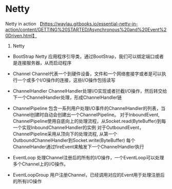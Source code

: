 # Netty

Netty in action 【https://waylau.gitbooks.io/essential-netty-in-action/content/GETTING%20STARTED/Asynchronous%20and%20Event%20Driven.html】

1. Netty
* BootStrap
  Netty 应用程序引导类，通过BootStrap，我们可以绑定端口或者是连接服务器，从而启动程序
* Channel
  Channel代表一个到硬件设备，文件和一个网络套接字或者是可以执行一个或多个I/O操作的连接，这些I/O操作包括读写

* ChannelHandler
ChannelHandler处理I/O实现或者拦截I/O操作，然后转交给下一个ChannelHandler处理，形成ChannelHandler链

* ChannelPipeline
包含一系列用户处理I/O事件的ChannelHandler的列表，当Channel创建时自动会创建出一个ChannelPipeline。
对于InboundEvent, ChannelPipeline使用自底向上的处理流程，从Socket.read(ByteBuffer)到每一个实现InboundChannelHandler的实例
对于OutboundEvent，ChannelPipeline采用从顶向下的处理流程, 从第一个OutboundChannelHandler到Socket.write(ByteBuffer)
每个ChannelHander通过fireEvent来触发下一个ChannelHandler执行

* EventLoop
处理Channel注册后的所有的I/O操作，一个EventLoop可以处理多个Channel上的I/O操作。

* EventLoopGroup
用户注册Channel，已经调用对应的Event用于处理注册后的所有I/O操作

                                                


